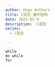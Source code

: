 ```yaml
---
author: Hugo Authors
title: C语言-循环结构
date: 2022-05-9
description:  C语言
series:
  - C语言

---
```

```
while
do while
for
```
<!--more-->
